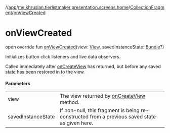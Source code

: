 //[app](../../../index.md)/[me.khruslan.tierlistmaker.presentation.screens.home](../index.md)/[CollectionFragment](index.md)/[onViewCreated](on-view-created.md)

# onViewCreated

open override fun [onViewCreated](on-view-created.md)(view: [View](https://developer.android.com/reference/kotlin/android/view/View.html), savedInstanceState: [Bundle](https://developer.android.com/reference/kotlin/android/os/Bundle.html)?)

Initializes button click listeners and live data observers.

Called immediately after [onCreateView](on-create-view.md) has returned, but before any saved state has been restored in to the view.

#### Parameters

| | |
|---|---|
| view | The view returned by [onCreateView](on-create-view.md) method. |
| savedInstanceState | If non-null, this fragment is being re-constructed from a previous saved state as given here. |
